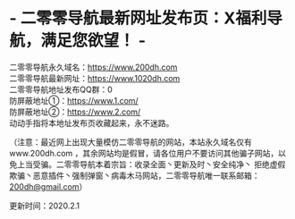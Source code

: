 # - 二零零导航最新网址发布页：X福利导航，满足您欲望！ -

二零零导航永久域名：https://www.200dh.com<br>
二零零导航最新网址：https://www.1020dh.com<br>
二零零导航地址发布QQ群：0<br>
防屏蔽地址①：https://www.1.com/<br>
防屏蔽地址②：https://www.2.com/<br>
动动手指将本地址发布页收藏起来，永不迷路。<br>

（注意：最近网上出现大量模仿二零零导航的网站，本站永久域名仅有www.200dh.com ，其余网站均是假冒，请各位用户不要访问其他骗子网站，以免上当受骗。二零零导航本着宗旨：收录全面丶更新及时丶安全纯净丶 拒绝虚假欺骗丶恶意插件丶强制弹窗丶病毒木马网站，二零零导航唯一联系邮箱：200dh@gmail.com）  

更新时间：2020.2.1
